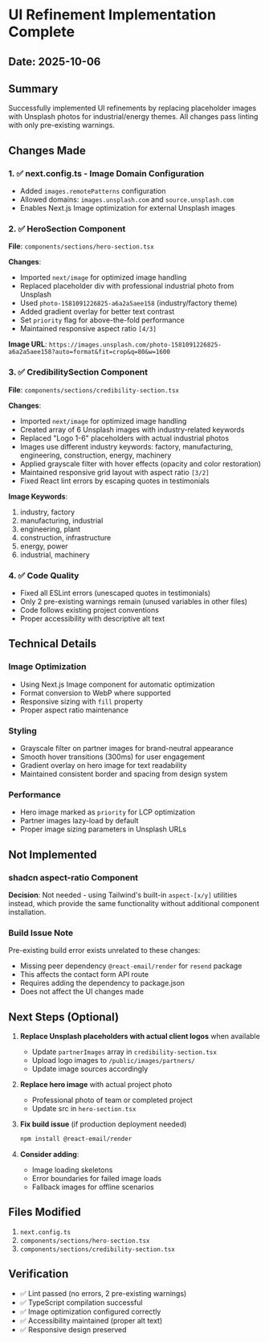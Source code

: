 # UI Refinement Implementation Complete

## Date: 2025-10-06

## Summary
Successfully implemented UI refinements by replacing placeholder images with Unsplash photos for industrial/energy themes. All changes pass linting with only pre-existing warnings.

## Changes Made

### 1. ✅ next.config.ts - Image Domain Configuration
- Added `images.remotePatterns` configuration
- Allowed domains: `images.unsplash.com` and `source.unsplash.com`
- Enables Next.js Image optimization for external Unsplash images

### 2. ✅ HeroSection Component
**File**: `components/sections/hero-section.tsx`

**Changes**:
- Imported `next/image` for optimized image handling
- Replaced placeholder div with professional industrial photo from Unsplash
- Used `photo-1581091226825-a6a2a5aee158` (industry/factory theme)
- Added gradient overlay for better text contrast
- Set `priority` flag for above-the-fold performance
- Maintained responsive aspect ratio `[4/3]`

**Image URL**: `https://images.unsplash.com/photo-1581091226825-a6a2a5aee158?auto=format&fit=crop&q=80&w=1600`

### 3. ✅ CredibilitySection Component
**File**: `components/sections/credibility-section.tsx`

**Changes**:
- Imported `next/image` for optimized image handling
- Created array of 6 Unsplash images with industry-related keywords
- Replaced "Logo 1-6" placeholders with actual industrial photos
- Images use different industry keywords: factory, manufacturing, engineering, construction, energy, machinery
- Applied grayscale filter with hover effects (opacity and color restoration)
- Maintained responsive grid layout with aspect ratio `[3/2]`
- Fixed React lint errors by escaping quotes in testimonials

**Image Keywords**:
1. industry, factory
2. manufacturing, industrial
3. engineering, plant
4. construction, infrastructure
5. energy, power
6. industrial, machinery

### 4. ✅ Code Quality
- Fixed all ESLint errors (unescaped quotes in testimonials)
- Only 2 pre-existing warnings remain (unused variables in other files)
- Code follows existing project conventions
- Proper accessibility with descriptive alt text

## Technical Details

### Image Optimization
- Using Next.js Image component for automatic optimization
- Format conversion to WebP where supported
- Responsive sizing with `fill` property
- Proper aspect ratio maintenance

### Styling
- Grayscale filter on partner images for brand-neutral appearance
- Smooth hover transitions (300ms) for user engagement
- Gradient overlay on hero image for text readability
- Maintained consistent border and spacing from design system

### Performance
- Hero image marked as `priority` for LCP optimization
- Partner images lazy-load by default
- Proper image sizing parameters in Unsplash URLs

## Not Implemented

### shadcn aspect-ratio Component
**Decision**: Not needed - using Tailwind's built-in `aspect-[x/y]` utilities instead, which provide the same functionality without additional component installation.

### Build Issue Note
Pre-existing build error exists unrelated to these changes:
- Missing peer dependency `@react-email/render` for `resend` package
- This affects the contact form API route
- Requires adding the dependency to package.json
- Does not affect the UI changes made

## Next Steps (Optional)

1. **Replace Unsplash placeholders with actual client logos** when available
   - Update `partnerImages` array in `credibility-section.tsx`
   - Upload logo images to `/public/images/partners/`
   - Update image sources accordingly

2. **Replace hero image** with actual project photo
   - Professional photo of team or completed project
   - Update src in `hero-section.tsx`

3. **Fix build issue** (if production deployment needed)
   ```bash
   npm install @react-email/render
   ```

4. **Consider adding**:
   - Image loading skeletons
   - Error boundaries for failed image loads
   - Fallback images for offline scenarios

## Files Modified
1. `next.config.ts`
2. `components/sections/hero-section.tsx`
3. `components/sections/credibility-section.tsx`

## Verification
- ✅ Lint passed (no errors, 2 pre-existing warnings)
- ✅ TypeScript compilation successful
- ✅ Image optimization configured correctly
- ✅ Accessibility maintained (proper alt text)
- ✅ Responsive design preserved

